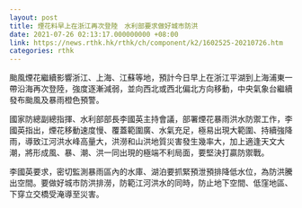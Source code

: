 ```yaml
---
layout: post
title: 煙花料早上在浙江再次登陸　水利部要求做好城市防洪
date: 2021-07-26 02:13:17.000000000 +08:00
link: https://news.rthk.hk/rthk/ch/component/k2/1602525-20210726.htm
categories: rthk
---
```


颱風煙花繼續影響浙江、上海、江蘇等地，預計今日早上在浙江平湖到上海浦東一帶沿海再次登陸，強度逐漸減弱，並向西北或西北偏北方向移動，中央氣象台繼續發布颱風及暴雨橙色預警。

國家防總副總指揮、水利部部長李國英主持會議，部署煙花暴雨洪水防禦工作，李國英指出，煙花移動速度慢、覆蓋範圍廣、水氣充足，極易出現大範圍、持續強降雨，導致江河洪水峰高量大，洪澇和山洪地質災害發生幾率大，加上適逢天文大潮，將形成風、暴、潮、洪一同出現的極端不利局面，要堅決打贏防禦戰。

李國英要求，密切監測暴雨區內的水庫、湖泊要抓緊預泄預排降低水位，為防洪騰出空間。要做好城市防洪排澇，防範江河洪水的同時，防止地下空間、低窪地區、下穿立交橋受淹導至災害。
